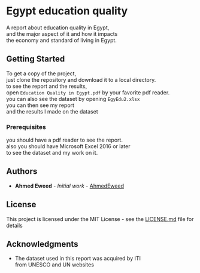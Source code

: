 # Egypt education quality  

A report about education quality in Egypt,  
and the major aspect of it and how it impacts  
the economy and standard of living in Egypt.


## Getting Started

To get a copy of the project,  
just clone the repository and download it to a local directory.  
to see the report and the results,  
open `Education Quality in Egypt.pdf` by your favorite pdf reader.  
you can also see the dataset by opening `EgyEdu2.xlsx`  
you can then see my report  
and the results I made on the dataset

### Prerequisites

you should have a pdf reader to see the report.  
also you should have Microsoft Excel 2016 or later  
to see the dataset and my work on it.  

## Authors

* **Ahmed Eweed** - *Initial work* - [AhmedEweed](https://github.com/AhmedEweed)

## License

This project is licensed under the MIT License - see the [LICENSE.md](LICENSE.md) file for details

## Acknowledgments

* The dataset used in this report was acquired by ITI  
from UNESCO and UN websites 